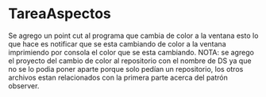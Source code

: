 # TareaAspectos
Se agrego un point cut al programa que cambia de color a la ventana esto lo que hace es notificar que se esta cambiando de color a la ventana imprimiendo por consola el color que se esta cambiando.
NOTA:
se agrego el proyecto del cambio de color al repositorio con el nombre de DS ya que no se lo podia poner aparte porque solo pedían un repositorio, los otros archivos estan relacionados con la primera parte acerca del patrón observer.
